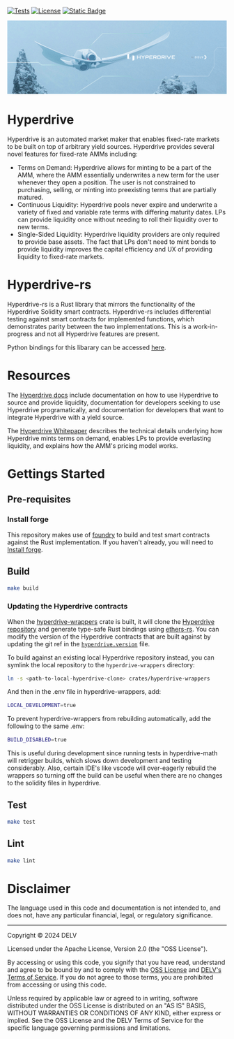 [![Tests](https://github.com/delvtech/hyperdrive-rs/actions/workflows/rust_test.yml/badge.svg)](https://github.com/delvtech/hyperdrive-rs/actions/workflows/rust_test.yml)
[![License](https://img.shields.io/badge/License-Apache%202.0-blue.svg)](https://github.com/delvtech/elf-contracts/blob/master/LICENSE)
[![Static Badge](https://img.shields.io/badge/DELV-Terms%20Of%20Service-orange)](https://delv-public.s3.us-east-2.amazonaws.com/delv-terms-of-service.pdf)

<img src="assets/icons/hyperdrive_winter.webp" width="800" alt="hyperdrive"><br>

# Hyperdrive

Hyperdrive is an automated market maker that enables fixed-rate markets to be
built on top of arbitrary yield sources. Hyperdrive provides several novel
features for fixed-rate AMMs including:

- Terms on Demand: Hyperdrive allows for minting to be a part of the
  AMM, where the AMM essentially underwrites a new term for the user
  whenever they open a position. The user is not constrained to purchasing,
  selling, or minting into preexisting terms that are partially matured.
- Continuous Liquidity: Hyperdrive pools never expire and underwrite a
  variety of fixed and variable rate terms with differing maturity dates. LPs
  can provide liquidity once without needing to roll their liquidity over to
  new terms.
- Single-Sided Liquidity: Hyperdrive liquidity providers are only required to
  provide base assets. The fact that LPs don't need to mint bonds to provide
  liquidity improves the capital efficiency and UX of providing liquidity to
  fixed-rate markets.

# Hyperdrive-rs

Hyperdrive-rs is a Rust library that mirrors the functionality of the
Hyperdrive Solidity smart contracts. Hyperdrive-rs includes differential testing
against smart contracts for implemented functions, which demonstrates parity
between the two implementations. This is a work-in-progress and not all
Hyperdrive features are present.

Python bindings for this libarary can be accessed [here](bindings/hyperdrivepy/).

# Resources

The [Hyperdrive docs](https://docs-delv.gitbook.io/hyperdrive) include documentation
on how to use Hyperdrive to source and provide liquidity, documentation for
developers seeking to use Hyperdrive programatically, and documentation for
developers that want to integrate Hyperdrive with a yield source.

The [Hyperdrive Whitepaper](https://github.com/delvtech/hyperdrive/blob/main/docs/Hyperdrive_Whitepaper.pdf)
describes the technical details underlying how Hyperdrive mints terms on demand, enables LPs to provide
everlasting liquidity, and explains how the AMM's pricing model works.

# Gettings Started

## Pre-requisites

### Install forge

This repository makes use of [foundry](https://github.com/foundry-rs/foundry) to
build and test smart contracts against the Rust implementation. If you haven't
already, you will need to [Install
forge](https://github.com/foundry-rs/foundry#installatio://github.com/foundry-rs/foundry#installation).

## Build

```sh
make build
```

### Updating the Hyperdrive contracts

When the [hyperdrive-wrappers](./crates/hyperdrive-wrappers) crate is built,
it will clone the [Hyperdrive
repository](https://github.com/delvtech/hyperdrive) and generate type-safe Rust
bindings using [ethers-rs](https://github.com/gakonst/ethers-rs). You can modify
the version of the Hyperdrive contracts that are built against by updating the
git ref in the
[`hyperdrive.version`](./crates/hyperdrive-wrappers/hyperdrive.version) file.

To build against an existing local Hyperdrive repository instead, you can
symlink the local repository to the `hyperdrive-wrappers` directory:

```sh
ln -s <path-to-local-hyperdrive-clone> crates/hyperdrive-wrappers
```

And then in the .env file in hyperdrive-wrappers, add:

```sh
LOCAL_DEVELOPMENT=true
```

To prevent hyperdrive-wrappers from rebuilding automatically, add the following to the same .env:

```sh
BUILD_DISABLED=true
```

This is useful during development since running tests in hyperdrive-math will retrigger builds, which slows down development and testing considerably. Also, certain IDE's like vscode will over-eagerly rebuild the wrappers so turning off the build can be useful when there are no changes to the solidity files in hyperdrive.

## Test

```sh
make test
```

## Lint

```sh
make lint
```

# Disclaimer

The language used in this code and documentation is not intended to, and does not, have any particular financial, legal, or regulatory significance.

---

Copyright © 2024 DELV

Licensed under the Apache License, Version 2.0 (the "OSS License").

By accessing or using this code, you signify that you have read, understand and agree to be bound by and to comply with the [OSS License](http://www.apache.org/licenses/LICENSE-2.0) and [DELV's Terms of Service](https://delv-public.s3.us-east-2.amazonaws.com/delv-terms-of-service.pdf). If you do not agree to those terms, you are prohibited from accessing or using this code.

Unless required by applicable law or agreed to in writing, software distributed under the OSS License is distributed on an "AS IS" BASIS, WITHOUT WARRANTIES OR CONDITIONS OF ANY KIND, either express or implied. See the OSS License and the DELV Terms of Service for the specific language governing permissions and limitations.
